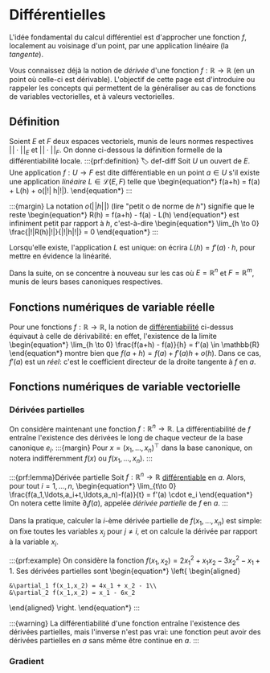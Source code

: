 # Différentielles

L'idée fondamental du calcul différentiel est d'approcher une fonction $f$, localement au voisinage d'un point, par une application linéaire (la *tangente*).

Vous connaissez déjà la notion de *dérivée* d'une fonction $f:\mathbb{R} \to \mathbb{R}$ (en un point où celle-ci est dérivable). L'objectif de cette page est d'introduire ou rappeler les concepts qui permettent de la généraliser au cas de fonctions de variables vectorielles, et à valeurs vectorielles.

## Définition

Soient $E$ et $F$ deux espaces vectoriels, munis de leurs normes respectives $|\!| \cdot |\!|_E$ et $|\!| \cdot |\!|_F$. On donne ci-dessous la définition formelle de la différentiabilité locale.
:::{prf:definition}
:label: def-diff
Soit $U$ un ouvert de $E$. Une application $f:U \to F$ est dite différentiable en un point $a \in U$ s'il existe une application *linéaire* $L \in \mathcal{L}(E,F)$ telle que
\begin{equation*}
    f(a+h) = f(a) + L(h) + o(|\!| h|\!|).
\end{equation*}
:::

:::{margin}
La notation $o(|\!|h|\!|)$ (lire "petit o de norme de $h$") signifie que le reste
\begin{equation*}
    R(h) = f(a+h) - f(a) - L(h)
\end{equation*}
est infiniment petit par rapport à $h$, c'est-à-dire
\begin{equation*}
    \lim_{h \to 0} \frac{|\!|R(h)|\!|}{|\!|h|\!|} = 0
\end{equation*}
:::

Lorsqu'elle existe, l'application $L$ est unique: on écrira $L(h) = f'(a) \cdot h$, pour mettre en évidence la linéarité.

Dans la suite, on se concentre à nouveau sur les cas où $E = \mathbb{R}^n$ et $F = \mathbb{R}^m$, munis de leurs bases canoniques respectives.

## Fonctions numériques de variable réelle

Pour une fonctions $f : \mathbb{R} \to \mathbb{R}$, la notion de [différentiabilité](#def-diff) ci-dessus équivaut à celle de dérivabilité: en effet, l'existence de la limite
\begin{equation*}
    \lim_{h \to 0} \frac{f(a+h) - f(a)}{h} = f'(a) \in \mathbb{R}
\end{equation*}
montre bien que $f(a+h) = f(a) + f'(a)h + o(h)$. Dans ce cas, $f'(a)$ est un *réel*: c'est le coefficient directeur de la droite tangente à $f$ en $a$.

## Fonctions numériques de variable vectorielle

### Dérivées partielles
On considère maintenant une fonction $f:\mathbb{R}^n \to \mathbb{R}$. La différentiabilité de $f$ entraîne l'existence des dérivées le long de chaque vecteur de la base canonique $e_i$.
:::{margin}
Pour $x = (x_1,\ldots,x_n)^\top$ dans la base canonique, on notera indifféremment $f(x)$ ou $f(x_1,\ldots,x_n)$. 
:::

:::{prf:lemma}Dérivée partielle
Soit $f:\mathbb{R}^n\to\mathbb{R}$ [différentiable](#def-diff) en $a$. Alors, pour tout $i=1,\ldots,n$,
\begin{equation*}
    \lim_{t\to 0} \frac{f(a_1,\ldots,a_i+t,\ldots,a_n)-f(a)}{t} = f'(a) \cdot e_i
\end{equation*}
On notera cette limite $\partial_i f(a)$, appelée *dérivée partielle* de $f$ en $a$.
:::

Dans la pratique, calculer la $i$-ème dérivée partielle de $f(x_1,\ldots,x_n)$ est simple: on fixe toutes les variables $x_j$ pour $j\neq i$, et on calcule la dérivée par rapport à la variable $x_i$.

:::{prf:example}
On considère la fonction $f(x_1,x_2) = 2x_1^2 + x_1x_2 - 3x_2^2 - x_1 + 1$. Ses dérivées partielles sont
\begin{equation*}
\left\{
\begin{aligned}

    &\partial_1 f(x_1,x_2) = 4x_1 + x_2 - 1\\
    &\partial_2 f(x_1,x_2) = x_1 - 6x_2

\end{aligned}
\right.
\end{equation*}
:::

:::{warning}
La différentiabilité d'une fonction entraîne l'existence des dérivées partielles, mais l'inverse n'est pas vrai: une fonction peut avoir des dérivées partielles en $a$ sans même être continue en $a$.
:::


### Gradient
